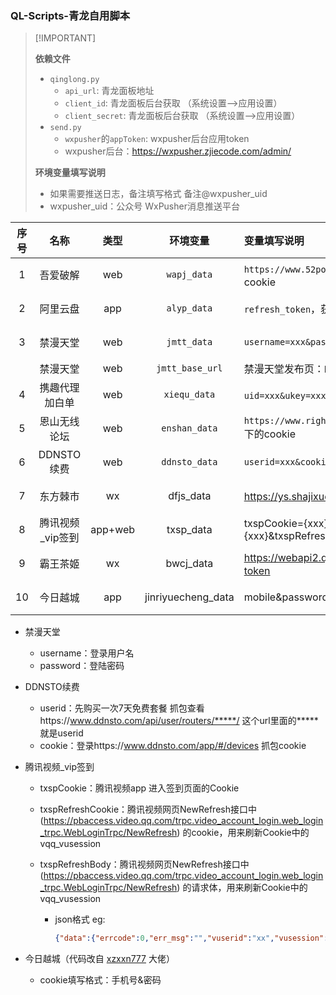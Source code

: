 ### QL-Scripts-青龙自用脚本

>  [!IMPORTANT]
>
>  **依赖文件**
>
>  - `qinglong.py`
>    - `api_url`: 青龙面板地址
>    - `client_id`: 青龙面板后台获取 （系统设置-->应用设置）
>    - `client_secret`: 青龙面板后台获取 （系统设置-->应用设置）
>  - `send.py`
>    - `wxpusher`的`appToken`: wxpusher后台应用token
>    - wxpusher后台：https://wxpusher.zjiecode.com/admin/
>
>  **环境变量填写说明**
>
>  - 如果需要推送日志，备注填写格式 备注@wxpusher_uid
>  - wxpusher_uid：公众号 WxPusher消息推送平台

| 序号 |       名称       |  类型   |      环境变量      | 变量填写说明                                                 | 地址                                                         |
| :--: | :--------------: | :-----: | :----------------: | :----------------------------------------------------------- | ------------------------------------------------------------ |
|  1   |     吾爱破解     |   web   |    `wapj_data`     | `https://www.52pojie.cn/forum.php` 下的cookie                | [链接](https://raw.githubusercontent.com/cloudcranes/QLScripts/main/scripts/%E5%90%BE%E7%88%B1%E7%A0%B4%E8%A7%A3.py) |
|  2   |     阿里云盘     |   app   |    `alyp_data`     | `refresh_token`，获取地址：[这里](https://alist.nn.ci/zh/guide/drivers/aliyundrive.html) | [链接](https://raw.githubusercontent.com/cloudcranes/QLScripts/main/scripts/%E9%98%BF%E9%87%8C%E4%BA%91%E7%9B%98.py) |
|  3   |     禁漫天堂     |   web   |    `jmtt_data`     | `username=xxx&password=xxx`                                  | [链接](https://raw.githubusercontent.com/cloudcranes/QLScripts/main/scripts/%E7%A6%81%E6%BC%AB%E5%A4%A9%E5%A0%82.py) |
|      |     禁漫天堂     |   web   |  `jmtt_base_url`   | 禁漫天堂发布页：`https://jmcomicgo.xyz`                      |                                                              |
|  4   |  携趣代理加白单  |   web   |    `xiequ_data`    | `uid=xxx&ukey=xxx`（携趣代理后台获取）                       | [链接](https://raw.githubusercontent.com/cloudcranes/QLScripts/main/scripts/%E6%90%BA%E8%B6%A3%E4%BB%A3%E7%90%86%E7%99%BD%E5%90%8D%E5%8D%95%E7%AE%A1%E7%90%86) |
|  5   |   恩山无线论坛   |   web   |   `enshan_data`    | `https://www.right.com.cn/forum/home.php`下的cookie          | [链接](https://raw.githubusercontent.com/cloudcranes/QLScripts/main/scripts/%E6%81%A9%E5%B1%B1%E6%97%A0%E7%BA%BF%E8%AE%BA%E5%9D%9B.py) |
|  6   |    DDNSTO续费    |   web   |   `ddnsto_data`    | `userid=xxx&cookie={xxx}`                                    | [链接](https://raw.githubusercontent.com/cloudcranes/QLScripts/main/scripts/DDNSTO%E7%BB%AD%E8%B4%B9.py) |
|  7   |     东方棘市     |   wx    |     dfjs_data      | https://ys.shajixueyuan.com/下的token                        | [链接](https://raw.githubusercontent.com/cloudcranes/QLScripts/main/scripts/%E4%B8%9C%E6%96%B9%E6%A3%98%E5%B8%82.py) |
|  8   | 腾讯视频_vip签到 | app+web |     txsp_data      | txspCookie={xxx}&txspRefreshCookie={xxx}&txspRefreshBody={xxx} | [链接](https://raw.githubusercontent.com/cloudcranes/QLScripts/main/scripts/%E8%85%BE%E8%AE%AF%E8%A7%86%E9%A2%91_vip%E7%AD%BE%E5%88%B0.py) |
|  9   |     霸王茶姬     |   wx    |     bwcj_data      | https://webapi2.qmai.cn下的qm-user-token                     | [链接](https://raw.githubusercontent.com/cloudcranes/QLScripts/main/scripts/%E9%9C%B8%E7%8E%8B%E8%8C%B6%E5%A7%AC.py) |
|  10  |     今日越城     |   app   | jinriyuecheng_data | mobile&password                                              | [链接](https://raw.githubusercontent.com/cloudcranes/QLScripts/main/scripts/%E4%BB%8A%E6%97%A5%E8%B6%8A%E5%9F%8E.py) |

- 禁漫天堂

  - username：登录用户名
  - password：登陆密码

- DDNSTO续费

  - userid：先购买一次7天免费套餐 抓包查看https://www.ddnsto.com/api/user/routers/*****/ 这个url里面的*****就是userid
  - cookie：登录https://www.ddnsto.com/app/#/devices 抓包cookie

- 腾讯视频_vip签到

  - txspCookie：腾讯视频app 进入签到页面的Cookie

  - txspRefreshCookie：腾讯视频网页NewRefresh接口中(https://pbaccess.video.qq.com/trpc.video_account_login.web_login_trpc.WebLoginTrpc/NewRefresh) 的cookie，用来刷新Cookie中的vqq_vusession

  - txspRefreshBody：腾讯视频网页NewRefresh接口中(https://pbaccess.video.qq.com/trpc.video_account_login.web_login_trpc.WebLoginTrpc/NewRefresh) 的请求体，用来刷新Cookie中的vqq_vusession

    - json格式 eg:

      ```json
      {"data":{"errcode":0,"err_msg":"","vuserid":"xx","vusession":"xxx","head":"xxx","nick":"DDD","next_refresh_time":"6594","access_token":"xxxx","appid":"xxx","openid":"xxx","refresh_token":"xxxx"},"ret":0,"msg":""}
      ```

- 今日越城（代码改自 [xzxxn777](https://github.com/xzxxn777/Surge) 大佬）
  - cookie填写格式：手机号&密码
